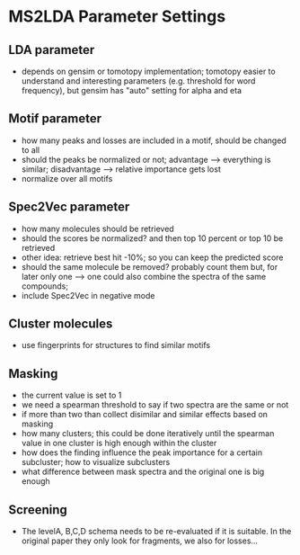 # MS2LDA Parameter Settings


## LDA parameter

- depends on gensim or tomotopy implementation; tomotopy easier to understand and interesting parameters (e.g. threshold for word frequency), but gensim has "auto" setting for alpha and eta

## Motif parameter
- how many peaks and losses are included in a motif, should be changed to all
- should the peaks be normalized or not; advantage --> everything is similar; disadvantage --> relative importance gets lost
- normalize over all motifs

## Spec2Vec parameter
- how many molecules should be retrieved
- should the scores be normalized? and then top 10 percent or top 10 be retrieved
- other idea: retrieve best hit -10%; so you can keep the predicted score
- should the same molecule be removed? probably count them but, for later only one --> one could also combine the spectra of the same compounds; 
- include Spec2Vec in negative mode

## Cluster molecules
- use fingerprints for structures to find similar motifs

## Masking
- the current value is set to 1
- we need a spearman threshold to say if two spectra are the same or not
- if more than two than collect disimilar and similar effects based on masking
- how many clusters; this could be done iteratively until the spearman value in one cluster is high enough within the cluster
- how does the finding influence the peak importance for a certain subcluster; how to visualize subclusters
- what difference between mask spectra and the original one is big enough 


## Screening
- The levelA, B,C,D schema needs to be re-evaluated if it is suitable. In the original paper they only look for fragments, we also for losses...